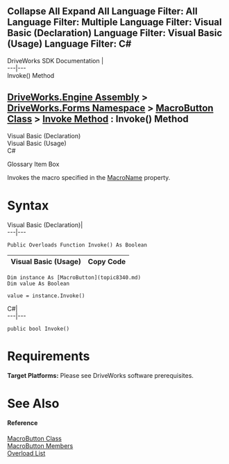 Collapse All Expand All Language Filter: All  Language Filter: Multiple  Language Filter: Visual Basic (Declaration) Language Filter: Visual Basic (Usage) Language Filter: C#  
---  
DriveWorks SDK Documentation  |   
---|---  
Invoke() Method   
  
[DriveWorks.Engine Assembly](topic2156.md) > [DriveWorks.Forms Namespace](topic7266.md) > [MacroButton Class](topic8340.md) > [Invoke Method](topic8347.md) : Invoke() Method  
---  
  
Visual Basic (Declaration)    
Visual Basic (Usage)    
C# 

Glossary Item Box

Invokes the macro specified in the [MacroName](topic8351.md) property. 

# Syntax

Visual Basic (Declaration)|   
---|---  
      
    
    Public Overloads Function Invoke() As Boolean  
  
Visual Basic (Usage)| Copy Code  
---|---  
      
    
    Dim instance As [MacroButton](topic8340.md)
    Dim value As Boolean
     
    value = instance.Invoke()  
  
C#|   
---|---  
      
    
    public bool Invoke()  
  
# Requirements

**Target Platforms:** Please see DriveWorks software prerequisites.

# See Also

#### Reference

[MacroButton Class](topic8340.md)   
[MacroButton Members](topic8341.md)   
[Overload List](topic8347.md)



